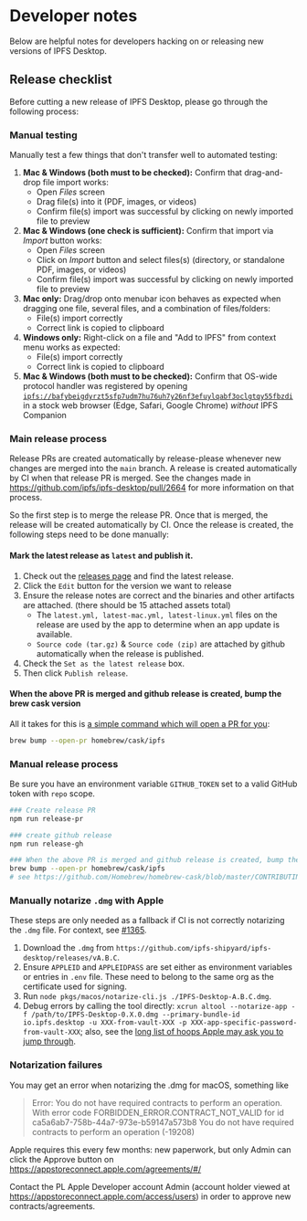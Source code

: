 # Developer notes

Below are helpful notes for developers hacking on or releasing new versions of IPFS Desktop.

## Release checklist

Before cutting a new release of IPFS Desktop, please go through the following process:

### Manual testing

Manually test a few things that don't transfer well to automated testing:


1. **Mac & Windows (both must to be checked):** Confirm that drag-and-drop file import works:
   - Open _Files_ screen
   - Drag file(s) into it (PDF, images, or videos)
   - Confirm file(s) import was successful by clicking on newly imported file to preview
2. **Mac & Windows (one check is sufficient):** Confirm that import via _Import_ button works:
   - Open _Files_ screen
   - Click on _Import_ button and select files(s) (directory, or standalone PDF, images, or videos)
   - Confirm file(s) import was successful by clicking on newly imported file to preview
3. **Mac only:** Drag/drop onto menubar icon behaves as expected when dragging one file, several files, and a combination of files/folders:
   - File(s) import correctly
   - Correct link is copied to clipboard
4. **Windows only:** Right-click on a file and "Add to IPFS" from context menu works as expected:
   - File(s) import correctly
   - Correct link is copied to clipboard
5. **Mac & Windows (both must to be checked):** Confirm that OS-wide protocol handler was registered by opening <a href="ipfs://bafybeigdyrzt5sfp7udm7hu76uh7y26nf3efuylqabf3oclgtqy55fbzdi">`ipfs://bafybeigdyrzt5sfp7udm7hu76uh7y26nf3efuylqabf3oclgtqy55fbzdi`</a> in a stock web browser (Edge, Safari, Google Chrome) _without_ IPFS Companion

### Main release process

Release PRs are created automatically by release-please whenever new changes are merged into the `main` branch. A release is created automatically by CI when that release PR is merged. See the changes made in https://github.com/ipfs/ipfs-desktop/pull/2664 for more information on that process.

So the first step is to merge the release PR. Once that is merged, the release will be created automatically by CI. Once the release is created, the following steps need to be done manually:

#### Mark the latest release as `latest` and publish it.

1. Check out the [releases page](https://github.com/ipfs/ipfs-desktop/releases) and find the latest release.
1. Click the `Edit` button for the version we want to release
1. Ensure the release notes are correct and the binaries and other artifacts are attached. (there should be 15 attached assets total)
    * The `latest.yml, latest-mac.yml, latest-linux.yml` files on the release are used by the app to determine when an app update is available.
    * `Source code (tar.gz)` & `Source code (zip)` are attached by github automatically when the release is published.
1. Check the `Set as the latest release` box.
1. Then click `Publish release`.

#### When the above PR is merged and github release is created, bump the brew cask version

All it takes for this is [a simple command which will open a PR for you](https://github.com/Homebrew/homebrew-cask/blob/master/CONTRIBUTING.md#updating-a-cask):

```bash
brew bump --open-pr homebrew/cask/ipfs
```

### Manual release process

Be sure you have an environment variable `GITHUB_TOKEN` set to a valid GitHub token with `repo` scope.

```bash
### Create release PR
npm run release-pr

### create github release
npm run release-gh

### When the above PR is merged and github release is created, bump the brew cask version:
brew bump --open-pr homebrew/cask/ipfs
# see https://github.com/Homebrew/homebrew-cask/blob/master/CONTRIBUTING.md#updating-a-cask if you run into issues.
```

<!-- OLD RELEASE PROCESS (keep for now, until we're sure the new one works)
1. Update the version using `npm version [major|minor|patch]` (it will create a new tag `vA.B.C`, note it down)
1. Update all links and badges in `README.md` to point to the new version (`A.B.C`).
   - You may use `ts-node scripts/release/updateReadme.ts <oldVersion> <newVersion>` to update the readme. e.g. `ts-node scripts/release/updateReadme.ts 0.26.0 0.26.1`
      - If you do, confirm everything is updated properly.
1. Update the latest version commit `git tag -d vA.B.C && git add README.md && git commit --amend --no-edit && git tag vA.B.C`
1. Publish local changes and the tag to the GitHub repo: `git push && git push origin vA.B.C`.
1. Wait for the CI to upload the binaries to the draft release (a new one will be created if you haven't drafted one).
1. Publish a release draft.
   - Once a release is published, users should receive the app update (see https://www.electron.build/auto-update for details).
   - The `latest.yml, latest-mac.yml, latest-linux.yml` files on the release are used by the app to determine when an app update is available.
1. Update `CHANGELOG.md` with details from release/release draft.
1. Update selected package managers:
   - Wait for CI to finish and confirm that it updated [Snap](https://snapcraft.io/ipfs-desktop), and is at least pending review on [Chocolatey](https://chocolatey.org/packages/ipfs-desktop#versionhistory).
   - Update the [Homebrew cask](https://github.com/Homebrew/homebrew-cask/blob/master/CONTRIBUTING.md#updating-a-cask).
-->

### Manually notarize `.dmg` with Apple

These steps are only needed as a fallback if CI is not correctly notarizing the `.dmg` file. For context, see [#1365](https://github.com/ipfs-shipyard/ipfs-desktop/issues/1211).

1. Download the `.dmg` from `https://github.com/ipfs-shipyard/ipfs-desktop/releases/vA.B.C`.
2. Ensure `APPLEID` and `APPLEIDPASS` are set either as environment variables or entries in `.env` file. These need to belong to the same org as the certificate used for signing.
3. Run `node pkgs/macos/notarize-cli.js ./IPFS-Desktop-A.B.C.dmg`.
4. Debug errors by calling the tool directly: `xcrun altool --notarize-app -f /path/to/IPFS-Desktop-0.X.0.dmg --primary-bundle-id io.ipfs.desktop -u XXX-from-vault-XXX -p XXX-app-specific-password-from-vault-XXX`; also, see the [long list of hoops Apple may ask you to jump through](https://github.com/ipfs-shipyard/ipfs-desktop/pull/1365#issuecomment-598127684).

### Notarization failures

You may get an error when notarizing the .dmg for macOS, something like

> Error: You do not have required contracts to perform an operation. With error code FORBIDDEN_ERROR.CONTRACT_NOT_VALID for id ca5a6ab7-758b-44a7-973e-b59147a573b8 You do not have required contracts to perform an operation (-19208)

Apple requires this every few months: new paperwork, but only Admin can click the Approve button on https://appstoreconnect.apple.com/agreements/#/

Contact the PL Apple Developer account Admin (account holder viewed at https://appstoreconnect.apple.com/access/users) in order to approve new contracts/agreements.
